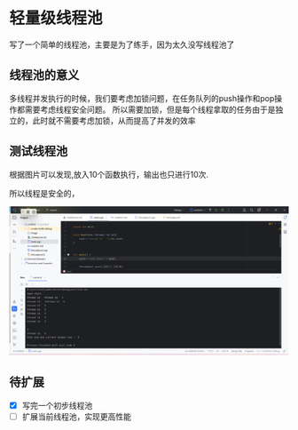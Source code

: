 # 轻量级线程池
写了一个简单的线程池，主要是为了练手，因为太久没写线程池了



## 线程池的意义
多线程并发执行的时候，我们要考虑加锁问题，在任务队列的push操作和pop操作都需要考虑线程安全问题。
所以需要加锁，但是每个线程拿取的任务由于是独立的，此时就不需要考虑加锁，从而提高了并发的效率
## 测试线程池

根据图片可以发现,放入10个函数执行，输出也只进行10次.

所以线程是安全的，


![image ](https://github.com/huanheart/threadpool/blob/master/image/testphoto.png)

## 待扩展

- [X] 写完一个初步线程池
- [ ] 扩展当前线程池，实现更高性能
